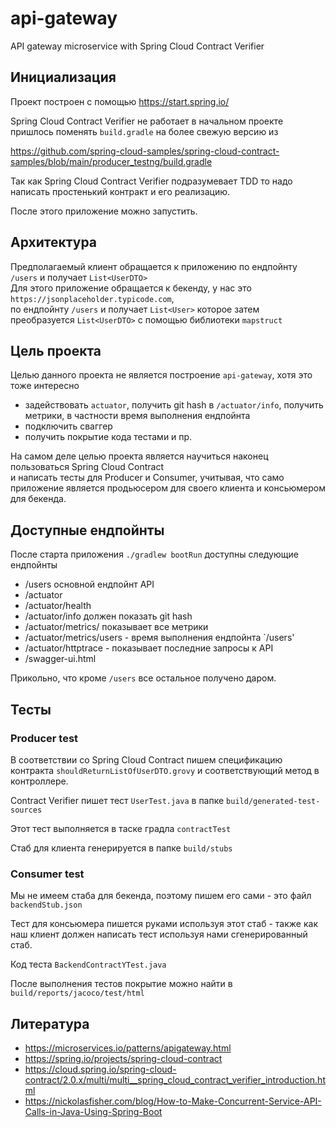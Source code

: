 # api-gateway

API gateway microservice with Spring Cloud Contract Verifier

## Инициализация

Проект построен с помощью https://start.spring.io/

Spring Cloud Contract Verifier не работает в начальном проекте  
пришлось поменять `build.gradle` на более свежую версию из  

https://github.com/spring-cloud-samples/spring-cloud-contract-samples/blob/main/producer_testng/build.gradle

Так как Spring Cloud Contract Verifier подразумевает TDD то надо написать простенький 
контракт и его реализацию.

После этого приложение можно запустить.

## Архитектура

Предполагаемый клиент обращается к приложению по ендпойнту `/users` и получает `List<UserDTO>`  
Для этого приложение обращается к бекенду, у нас это `https://jsonplaceholder.typicode.com`,  
по ендпойнту `/users` и получает `List<User>` которое затем преобразуется `List<UserDTO>` с помощью библиотеки `mapstruct`

## Цель проекта

Целью данного проекта не является построение `api-gateway`, хотя это тоже интересно
- задействовать `actuator`, получить git hash в `/actuator/info`, получить метрики, в частности время выполнения ендпойнта 
- подключить сваггер
- получить покрытие кода тестами и пр.

На самом деле целью проекта является научиться наконец пользоваться Spring Cloud Contract  
и написать тесты для Producer и Consumer, учитывая, что само приложение является продьюсером для своего клиента
 и консьюмером для бекенда.

## Доступные ендпойнты

После старта приложения  `./gradlew bootRun` доступны следующие ендпойнты

- /users основной ендпойнт API
- /actuator
- /actuator/health
- /actuator/info должен показать git hash
- /actuator/metrics/ показывает все метрики
- /actuator/metrics/users - время выполнения ендпойнта `/users'
- /actuator/httptrace - показывает последние запросы к API
- /swagger-ui.html

Прикольно, что кроме `/users` все остальное получено даром.

## Тесты

### Producer test

В соответствии со Spring Cloud Contract пишем спецификацию контракта
`shouldReturnListOfUserDTO.grovy` и соответствующий метод в контроллере.   

Contract Verifier пишет тест `UserTest.java` в папке `build/generated-test-sources`

Этот тест выполняется в таске градла `contractTest`

Стаб для клиента генерируется в папке `build/stubs`

### Consumer test

Мы не имеем стаба для бекенда, поэтому пишем его сами - это файл `backendStub.json`

Тест для консьюмера пишется руками используя этот стаб - также как наш клиент 
должен написать тест используя нами сгенерированный стаб.

Код теста `BackendContractYTest.java`

После выполнения тестов покрытие можно найти в `build/reports/jacoco/test/html`

## Литература

- https://microservices.io/patterns/apigateway.html
- https://spring.io/projects/spring-cloud-contract
- https://cloud.spring.io/spring-cloud-contract/2.0.x/multi/multi__spring_cloud_contract_verifier_introduction.html
- https://nickolasfisher.com/blog/How-to-Make-Concurrent-Service-API-Calls-in-Java-Using-Spring-Boot










